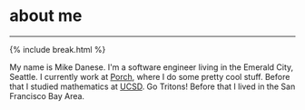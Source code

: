 ---
---
# about me

-------------
{% include break.html %}

My name is Mike Danese. I'm a software engineer living in the Emerald City, Seattle. I currently work at [Porch](http://porch.com), where I do some pretty cool stuff. Before that I studied mathematics at [UCSD](http://ucsd.edu/). Go Tritons! Before that I lived in the San Francisco Bay Area.
